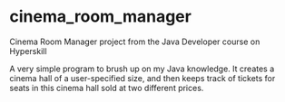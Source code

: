 # cinema_room_manager
Cinema Room Manager project from the Java Developer course on Hyperskill

A very simple program to brush up on my Java knowledge.
It creates a cinema hall of a user-specified size, and then keeps track of tickets for seats in this cinema hall sold at two different prices.
